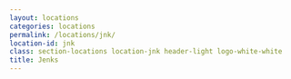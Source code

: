 ```yaml
---
layout: locations
categories: locations
permalink: /locations/jnk/
location-id: jnk
class: section-locations location-jnk header-light logo-white-white
title: Jenks
---
```

